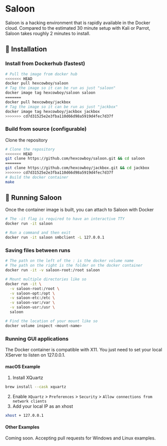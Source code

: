# Saloon

Saloon is a hacking environment that is rapidly available in the Docker cloud. Compared to the estimated 30 minute setup with Kali or Parrot, Saloon takes roughly 2 minutes to install.

## 🚀 Installation

### Install from Dockerhub (fastest)

```bash
# Pull the image from docker hub
<<<<<<< HEAD
docker pull hexcowboy/saloon
# Tag the image so it can be run as just "saloon"
docker image tag hexcowboy/saloon saloon
=======
docker pull hexcowboy/jackbox
# Tag the image so it can be run as just "jackbox"
docker image tag hexcowboy/jackbox jackbox
>>>>>>> cd7d31525e2e3fba110d66d98a5919d4fec7d37f
```

### Build from source (configurable)

Clone the repository
```bash
# Clone the repository
<<<<<<< HEAD
git clone https://github.com/hexcowboy/saloon.git && cd saloon
=======
git clone https://github.com/hexcowboy/jackbox.git && cd jackbox
>>>>>>> cd7d31525e2e3fba110d66d98a5919d4fec7d37f
# Build the docker container
make
```

## 🧨 Running Saloon

Once the container image is built, you can attach to Saloon with Docker
```bash
# The -it flag is required to have an interactive TTY
docker run -it saloon

# Run a command and then exit
docker run -it saloon smbclient -L 127.0.0.1
```

### Saving files between runs

```bash
# The path on the left of the : is the docker volume name
# The path on the right is the folder on the docker container
docker run -it -v saloon-root:/root saloon

# Mount multiple directories like so
docker run -it \
  -v saloon-root:/root \
  -v saloon-opt:/opt \
  -v saloon-etc:/etc \
  -v saloon-var:/var \
  -v saloon-usr:/usr \
  saloon

# Find the location of your mount like so
docker volume inspect <mount-name>
```

### Running GUI applications

The Docker container is compatible with X11. You just need to set your local XServer to listen on 127.0.0.1.

#### macOS Example

1. Install XQuartz
```bash
brew install --cask xquartz
```
2. Enable `XQuartz` > `Preferences` > `Security` > `Allow connections from network clients`
3. Add your local IP as an xhost
```bash
xhost + 127.0.0.1
```

#### Other Examples

Coming soon. Accepting pull requests for Windows and Linux examples.
